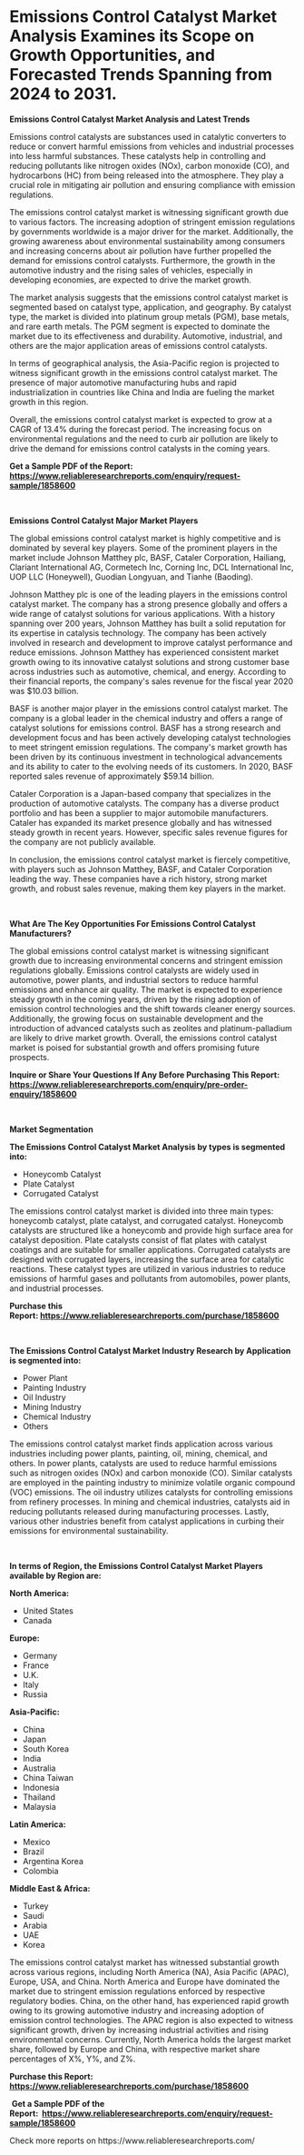 <p><h1>Emissions Control Catalyst Market Analysis Examines its Scope on Growth Opportunities, and Forecasted Trends Spanning from 2024 to 2031.</h1></p><p><strong>Emissions Control Catalyst Market Analysis and Latest Trends</strong></p>
<p><p>Emissions control catalysts are substances used in catalytic converters to reduce or convert harmful emissions from vehicles and industrial processes into less harmful substances. These catalysts help in controlling and reducing pollutants like nitrogen oxides (NOx), carbon monoxide (CO), and hydrocarbons (HC) from being released into the atmosphere. They play a crucial role in mitigating air pollution and ensuring compliance with emission regulations.</p><p>The emissions control catalyst market is witnessing significant growth due to various factors. The increasing adoption of stringent emission regulations by governments worldwide is a major driver for the market. Additionally, the growing awareness about environmental sustainability among consumers and increasing concerns about air pollution have further propelled the demand for emissions control catalysts. Furthermore, the growth in the automotive industry and the rising sales of vehicles, especially in developing economies, are expected to drive the market growth.</p><p>The market analysis suggests that the emissions control catalyst market is segmented based on catalyst type, application, and geography. By catalyst type, the market is divided into platinum group metals (PGM), base metals, and rare earth metals. The PGM segment is expected to dominate the market due to its effectiveness and durability. Automotive, industrial, and others are the major application areas of emissions control catalysts.</p><p>In terms of geographical analysis, the Asia-Pacific region is projected to witness significant growth in the emissions control catalyst market. The presence of major automotive manufacturing hubs and rapid industrialization in countries like China and India are fueling the market growth in this region.</p><p>Overall, the emissions control catalyst market is expected to grow at a CAGR of 13.4% during the forecast period. The increasing focus on environmental regulations and the need to curb air pollution are likely to drive the demand for emissions control catalysts in the coming years.</p></p>
<p><strong>Get a Sample PDF of the Report:&nbsp; <a href="https://www.reliableresearchreports.com/enquiry/request-sample/1858600">https://www.reliableresearchreports.com/enquiry/request-sample/1858600</a></strong></p>
<p>&nbsp;</p>
<p><strong>Emissions Control Catalyst Major Market Players</strong></p>
<p><p>The global emissions control catalyst market is highly competitive and is dominated by several key players. Some of the prominent players in the market include Johnson Matthey plc, BASF, Cataler Corporation, Hailiang, Clariant International AG, Cormetech Inc, Corning Inc, DCL International Inc, UOP LLC (Honeywell), Guodian Longyuan, and Tianhe (Baoding).</p><p>Johnson Matthey plc is one of the leading players in the emissions control catalyst market. The company has a strong presence globally and offers a wide range of catalyst solutions for various applications. With a history spanning over 200 years, Johnson Matthey has built a solid reputation for its expertise in catalysis technology. The company has been actively involved in research and development to improve catalyst performance and reduce emissions. Johnson Matthey has experienced consistent market growth owing to its innovative catalyst solutions and strong customer base across industries such as automotive, chemical, and energy. According to their financial reports, the company's sales revenue for the fiscal year 2020 was $10.03 billion.</p><p>BASF is another major player in the emissions control catalyst market. The company is a global leader in the chemical industry and offers a range of catalyst solutions for emissions control. BASF has a strong research and development focus and has been actively developing catalyst technologies to meet stringent emission regulations. The company's market growth has been driven by its continuous investment in technological advancements and its ability to cater to the evolving needs of its customers. In 2020, BASF reported sales revenue of approximately $59.14 billion.</p><p>Cataler Corporation is a Japan-based company that specializes in the production of automotive catalysts. The company has a diverse product portfolio and has been a supplier to major automobile manufacturers. Cataler has expanded its market presence globally and has witnessed steady growth in recent years. However, specific sales revenue figures for the company are not publicly available.</p><p>In conclusion, the emissions control catalyst market is fiercely competitive, with players such as Johnson Matthey, BASF, and Cataler Corporation leading the way. These companies have a rich history, strong market growth, and robust sales revenue, making them key players in the market.</p></p>
<p>&nbsp;</p>
<p><strong>What Are The Key Opportunities For Emissions Control Catalyst Manufacturers?</strong></p>
<p><p>The global emissions control catalyst market is witnessing significant growth due to increasing environmental concerns and stringent emission regulations globally. Emissions control catalysts are widely used in automotive, power plants, and industrial sectors to reduce harmful emissions and enhance air quality. The market is expected to experience steady growth in the coming years, driven by the rising adoption of emission control technologies and the shift towards cleaner energy sources. Additionally, the growing focus on sustainable development and the introduction of advanced catalysts such as zeolites and platinum-palladium are likely to drive market growth. Overall, the emissions control catalyst market is poised for substantial growth and offers promising future prospects.</p></p>
<p><strong>Inquire or Share Your Questions If Any Before Purchasing This Report: <a href="https://www.reliableresearchreports.com/enquiry/pre-order-enquiry/1858600">https://www.reliableresearchreports.com/enquiry/pre-order-enquiry/1858600</a></strong></p>
<p>&nbsp;</p>
<p><strong>Market Segmentation</strong></p>
<p><strong>The Emissions Control Catalyst Market Analysis by types is segmented into:</strong></p>
<p><ul><li>Honeycomb Catalyst</li><li>Plate Catalyst</li><li>Corrugated Catalyst</li></ul></p>
<p><p>The emissions control catalyst market is divided into three main types: honeycomb catalyst, plate catalyst, and corrugated catalyst. Honeycomb catalysts are structured like a honeycomb and provide high surface area for catalyst deposition. Plate catalysts consist of flat plates with catalyst coatings and are suitable for smaller applications. Corrugated catalysts are designed with corrugated layers, increasing the surface area for catalytic reactions. These catalyst types are utilized in various industries to reduce emissions of harmful gases and pollutants from automobiles, power plants, and industrial processes.</p></p>
<p><strong>Purchase this Report:&nbsp;<a href="https://www.reliableresearchreports.com/purchase/1858600">https://www.reliableresearchreports.com/purchase/1858600</a></strong></p>
<p>&nbsp;</p>
<p><strong>The Emissions Control Catalyst Market Industry Research by Application is segmented into:</strong></p>
<p><ul><li>Power Plant</li><li>Painting Industry</li><li>Oil Industry</li><li>Mining Industry</li><li>Chemical Industry</li><li>Others</li></ul></p>
<p><p>The emissions control catalyst market finds application across various industries including power plants, painting, oil, mining, chemical, and others. In power plants, catalysts are used to reduce harmful emissions such as nitrogen oxides (NOx) and carbon monoxide (CO). Similar catalysts are employed in the painting industry to minimize volatile organic compound (VOC) emissions. The oil industry utilizes catalysts for controlling emissions from refinery processes. In mining and chemical industries, catalysts aid in reducing pollutants released during manufacturing processes. Lastly, various other industries benefit from catalyst applications in curbing their emissions for environmental sustainability.</p></p>
<p>&nbsp;</p>
<p><strong>In terms of Region, the Emissions Control Catalyst Market Players available by Region are:</strong></p>
<p>
    <p> <strong> North America: </strong>
        <ul>
            <li>United States</li>
            <li>Canada</li>
        </ul>
        </p> 
    <p> <strong> Europe: </strong>
        <ul>
            <li>Germany</li>
            <li>France</li>
            <li>U.K.</li>
            <li>Italy</li>
            <li>Russia</li>
        </ul>
        </p> 
    <p> <strong> Asia-Pacific: </strong>
        <ul>
            <li>China</li>
            <li>Japan</li>
            <li>South Korea</li>
            <li>India</li>
            <li>Australia</li>
            <li>China Taiwan</li>
            <li>Indonesia</li>
            <li>Thailand</li>
            <li>Malaysia</li>
        </ul>
        </p> 
    <p> <strong> Latin America: </strong>
        <ul>
            <li>Mexico</li>
            <li>Brazil</li>
            <li>Argentina Korea</li>
            <li>Colombia</li>
        </ul>
        </p> 
    <p> <strong> Middle East & Africa: </strong>
        <ul>
            <li>Turkey</li>
            <li>Saudi</li>
            <li>Arabia</li>
            <li>UAE</li>
            <li>Korea</li>
        </ul>
    </p>
    </p>
<p><p>The emissions control catalyst market has witnessed substantial growth across various regions, including North America (NA), Asia Pacific (APAC), Europe, USA, and China. North America and Europe have dominated the market due to stringent emission regulations enforced by respective regulatory bodies. China, on the other hand, has experienced rapid growth owing to its growing automotive industry and increasing adoption of emission control technologies. The APAC region is also expected to witness significant growth, driven by increasing industrial activities and rising environmental concerns. Currently, North America holds the largest market share, followed by Europe and China, with respective market share percentages of X%, Y%, and Z%.</p></p>
<p><strong>Purchase this Report: <a href="https://www.reliableresearchreports.com/purchase/1858600">https://www.reliableresearchreports.com/purchase/1858600</a></strong></p>
<p>&nbsp;<strong>Get a Sample PDF of the Report:&nbsp;&nbsp;<a href="https://www.reliableresearchreports.com/enquiry/request-sample/1858600">https://www.reliableresearchreports.com/enquiry/request-sample/1858600</a></strong></p>
<p><strong></strong></p>
<p>Check more reports on https://www.reliableresearchreports.com/</p>